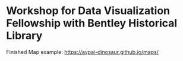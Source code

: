 # Workshop for Data Visualization Fellowship with Bentley Historical Library
Finished Map example: https://avpai-dinosaur.github.io/maps/